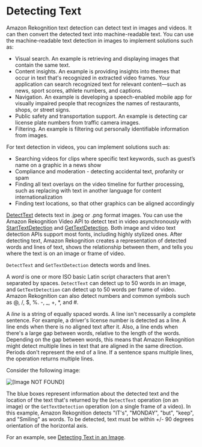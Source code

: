 # Detecting Text<a name="text-detection"></a>

Amazon Rekognition text detection can detect text in images and videos\. It can then convert the detected text into machine\-readable text\. You can use the machine\-readable text detection in images to implement solutions such as:
+ Visual search\. An example is retrieving and displaying images that contain the same text\.
+ Content insights\. An example is providing insights into themes that occur in text that's recognized in extracted video frames\. Your application can search recognized text for relevant content—such as news, sport scores, athlete numbers, and captions\.
+ Navigation\. An example is developing a speech\-enabled mobile app for visually impaired people that recognizes the names of restaurants, shops, or street signs\. 
+ Public safety and transportation support\. An example is detecting car license plate numbers from traffic camera images\. 
+ Filtering\. An example is filtering out personally identifiable information from images\. 

For text detection in videos, you can implement solutions such as: 
+ Searching videos for clips where specific text keywords, such as guest’s name on a graphic in a news show
+ Compliance and moderation \- detecting accidental text, profanity or spam
+ Finding all text overlays on the video timeline for further processing, such as replacing with text in another language for content internationalization
+ Finding text locations, so that other graphics can be aligned accordingly

[DetectText](API_DetectText.md) detects text in \.jpeg or \.png format images\. You can use the Amazon Rekognition Video API to detect text in video asynchronously with [StartTextDetection](API_StartTextDetection.md) and [GetTextDetection](API_GetTextDetection.md)\. Both image and video text detection APIs support most fonts, including highly stylized ones\. After detecting text, Amazon Rekognition creates a representation of detected words and lines of text, shows the relationship between them, and tells you where the text is on an image or frame of video\.

`DetectText` and `GetTextDetection` detects words and lines\.

A *word* is one or more ISO basic Latin script characters that aren't separated by spaces\. `DetectText` can detect up to 50 words in an image, and `GetTextDetection` can detect up to 50 words per frame of video\. Amazon Rekognition can also detect numbers and common symbols such as @, /, $, %\. \-, \_, \+, \*, and \#\.

A *line* is a string of equally spaced words\. A line isn't necessarily a complete sentence\. For example, a driver's license number is detected as a line\. A line ends when there is no aligned text after it\. Also, a line ends when there's a large gap between words, relative to the length of the words\. Depending on the gap between words, this means that Amazon Rekognition might detect multiple lines in text that are aligned in the same direction\. Periods don't represent the end of a line\. If a sentence spans multiple lines, the operation returns multiple lines\.

Consider the following image:

![\[Image NOT FOUND\]](http://docs.aws.amazon.com/rekognition/latest/dg/images/text.png)

The blue boxes represent information about the detected text and the location of the text that's returned by the `DetectText` operation \(on an image\) or the `GetTextDetection` operation \(on a single frame of a video\)\. In this example, Amazon Rekognition detects "IT's", "MONDAY", "but", "keep", and "Smiling" as words\. To be detected, text must be within \+/\- 90 degrees orientation of the horizontal axis\.

For an example, see [Detecting Text in an Image](text-detecting-text-procedure.md)\.
